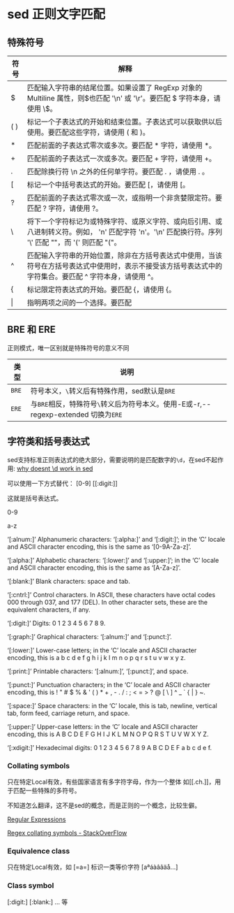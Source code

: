 # sed 正则文字匹配

## 特殊符号

| 符号 | 解释                                                                                                                                                     |
| ---- | -------------------------------------------------------------------------------------------------------------------------------------------------------- |
| $    | 匹配输入字符串的结尾位置。如果设置了 RegExp 对象的 Multiline 属性，则\$也匹配 '\n' 或 '\r'。要匹配 \$ 字符本身，请使用 \\$。                             |
| ( )  | 标记一个子表达式的开始和结束位置。子表达式可以获取供以后使用。要匹配这些字符，请使用 \( 和 \)。                                                          |
| *    | 匹配前面的子表达式零次或多次。要匹配 * 字符，请使用 \*。                                                                                                 |
| +    | 匹配前面的子表达式一次或多次。要匹配 + 字符，请使用 \+。                                                                                                 |
| .    | 匹配除换行符 \n 之外的任何单字符。要匹配 . ，请使用 \. 。                                                                                                |
| [    | 标记一个中括号表达式的开始。要匹配 [，请使用 \[。                                                                                                        |
| ?    | 匹配前面的子表达式零次或一次，或指明一个非贪婪限定符。要匹配 ? 字符，请使用 \?。                                                                         |
| \    | 将下一个字符标记为或特殊字符、或原义字符、或向后引用、或八进制转义符。例如， 'n' 匹配字符 'n'。'\n' 匹配换行符。序列 '\\' 匹配 "\"，而 '\(' 则匹配 "("。 |
| ^    | 匹配输入字符串的开始位置，除非在方括号表达式中使用，当该符号在方括号表达式中使用时，表示不接受该方括号表达式中的字符集合。要匹配 ^ 字符本身，请使用 \^。 |
| {    | 标记限定符表达式的开始。要匹配 {，请使用 \{。                                                                                                            |
| \|   | 指明两项之间的一个选择。要匹配                                                                                                                           | ，请使用 \|。 |

## BRE 和 ERE

正则模式，唯一区别就是特殊符号的意义不同

| 类型 | 说明                                        |
| ---- | ------------------------------------------- |
| `BRE`  | 符号本义，`\`转义后有特殊作用，sed默认是`BRE` |
| `ERE`  | 与`BRE`相反，特殊符号`\`转义后为符号本义。使用-E或-r,--regexp-extended 切换为`ERE`     |

## 字符类和括号表达式

sed支持标准正则表达式的绝大部分，需要说明的是匹配数字的`\d`，在sed不起作用:
[why doesnt \d work in sed](https://stackoverflow.com/questions/14671293/why-doesnt-d-work-in-regular-expressions-in-sed)

可以使用一下方式替代：
[0-9]
\[[:digit:]]

这就是括号表达式。

0-9

a-z

‘[:alnum:]’
Alphanumeric characters: ‘[:alpha:]’ and ‘[:digit:]’; in the ‘C’ locale and ASCII character encoding, this is the same as ‘[0-9A-Za-z]’.

‘[:alpha:]’
Alphabetic characters: ‘[:lower:]’ and ‘[:upper:]’; in the ‘C’ locale and ASCII character encoding, this is the same as ‘[A-Za-z]’.

‘[:blank:]’
Blank characters: space and tab.

‘[:cntrl:]’
Control characters. In ASCII, these characters have octal codes 000 through 037, and 177 (DEL). In other character sets, these are the equivalent characters, if any.

‘[:digit:]’
Digits: 0 1 2 3 4 5 6 7 8 9.

‘[:graph:]’
Graphical characters: ‘[:alnum:]’ and ‘[:punct:]’.

‘[:lower:]’
Lower-case letters; in the ‘C’ locale and ASCII character encoding, this is a b c d e f g h i j k l m n o p q r s t u v w x y z.

‘[:print:]’
Printable characters: ‘[:alnum:]’, ‘[:punct:]’, and space.

‘[:punct:]’
Punctuation characters; in the ‘C’ locale and ASCII character encoding, this is ! " # $ % & ' ( ) * + , - . / : ; < = > ? @ [ \ ] ^ _ ` { | } ~.

‘[:space:]’
Space characters: in the ‘C’ locale, this is tab, newline, vertical tab, form feed, carriage return, and space.

‘[:upper:]’
Upper-case letters: in the ‘C’ locale and ASCII character encoding, this is A B C D E F G H I J K L M N O P Q R S T U V W X Y Z.

‘[:xdigit:]’
Hexadecimal digits: 0 1 2 3 4 5 6 7 8 9 A B C D E F a b c d e f.

### Collating symbols

只在特定Local有效，有些国家语言有多字符字母，作为一个整体
如\[[.ch.]]，用于匹配一些特殊的多符号。

不知道怎么翻译，这不是sed的概念，而是正则的一个概念，比较生僻。

[Regular Expressions](https://pubs.opengroup.org/onlinepubs/9699919799.2008edition/basedefs/V1_chap09.html)

[Regex collating symbols - StackOverFlow](https://stackoverflow.com/questions/35042202/regex-collating-symbols)

### Equivalence class

只在特定Local有效，如
[=a=] 标识一类等价字符 [aªáàâãäå...]

### Class symbol

[:digit:]
[:blank:]
...
等
